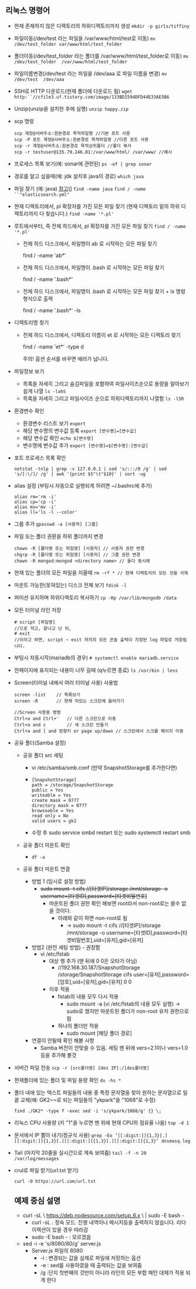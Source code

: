 ## 리눅스 명령어

* 현재 존재하지 않은 디렉토리의 하위디렉토리까지 생성
  ``` mkdir -p girls/tiffiny ```

* 파일이동(/dev/test 라는 파일을 /var/www/html/test로 이동)
  ```mv /dev/test_folder var/www/html/test_folder```

* 폴더이동(/dev/test_folder 라는 폴더를 /var/www/html/test_folder로 이동)
  ```mv  /dev/test_folder  /var/www/html/test_folder```

* 파일이름변경(/dev/test 라는 파일을  /dev/aaa 로 파일 이름을 변경)
  ```mv  /dev/test  /dev/aaa```

* SSH로 HTTP 다운로드(현재 폴더에 다운로드 됨)
  ```wget http:``//cfile3.uf.tistory.com/image/133BD1594DFD44E33AE5B6```

* Unzip(unzip을 설치한 후에 실행)
  ```unzip happy.zip```

* scp 명령

  ```
  scp 계정@서버주소:원본경로 목적파일명 //기본 포트 사용
  scp -P 포트 계정@서버주소:원본경로 목적파일명 //다른 포트 사용
  scp -r 계정@서버주소:원본경로 목적상위폴더 //폴더 복사
  scp -r testuser@135.79.246.81:/var/www/html/ /var/www/ //예시
  ```

* 프로세스 목록 보기(예: sonar에 관련된)
  ```ps -ef | grep sonar```

* 경로를 알고 싶을때(예: jdk 설치후 java의 경로)
  ```which java```

* 파일 찾기 (예: java) [참고)](https://overcode.tistory.com/entry/리눅스-파일-찾기-파일속-문자열-찾기)]
  ```find -name java```
```find / -name ``"elasticsearch.yml"```
  
* 현재 디렉토리에서, pl 확장자를 가진 모든 파일 찾기 (현재 디렉토리 밑의 하위 디렉토리까지 다 찾습니다.)
  ```find -name '*.pl'```
  
* 루트에서부터, 즉 전체 하드에서, pl 확장자를 가진 모든 파일 찾기
  ```find / -name '*.pl'```
  * 전체 하드 디스크에서, 파일명이 ab 로 시작하는 모든 파일 찾기

    find / -name 'ab*'

  * 전체 하드 디스크에서, 파일명이 .bash 로 시작하는 모든 파일 찾기

    find / -name '.bash*'

  * 전체 하드 디스크에서, 파일명이 .bash 로 시작하는 모든 파일 찾기
    \+ ls 명령 형식으로 출력

    find / -name '.bash*' -ls

* 디렉토리명 찾기

  * 전체 하드 디스크에서, 디렉토리 이름이 et 로 시작하는 모든 디렉토리 찾기

    find / -name 'et*' -type d

    주의! 옵션 순서를 바꾸면 에러가 납니다.

* 파일정보 보기

  * 목록을 자세히 그리고 숨김파일을 포함하여 파일사이즈순으로 용량을 알아보기 쉽게 나열
    ```ls -lahS```
  * 목록을 자세히 그리고 파일사이즈 순으로 하위디렉토리까지 나열함
    ```ls -lSR```

* 환경변수 확인

  * 환경변수 리스트 보기
    ```export```
  * 해당 변수명의 변수값 등록
    ```export [변수명]=[변수값]```
  * 해당 변수값 확인
    ```echo $[변수명]```
  * 변수명에 변수값 추가
    ```export [변수명]=$[변수명]:[변수값]```

* 포트 프로세스 목록 확인

  ```
  netstat -tnlp | grep -v 127.0.0.1 | sed 's/:::/0 /g' | sed 's/[:\/]/ /g' | awk '{print $5"\t"$10}' | sort -ug
  ```

  

* alias 설정 (부팅시 자동으로 실행되게 하려면 ~/.bashrc에 추가)

  ```
  alias rm='rm -i'
  alias cp='cp -i'
  alias mv='mv -i'
  alias ll='ls -l --color'
  ```

* 그룹 추가
  ```gpasswd -a [사용자] [그룹]```

* 파일 또는 폴더 권환을 하위 폴더까지 변경

  ```
  chown -R [폴더명 또는 파일명] [사용자] // 사용자 권한 변경
  chgrp -R [폴더명 또는 파일명] [사용자] // 그룹 권한 변경
  chown -R mongod:mongod <directory name> // 둘다 동시에
  ```

* 현재 있는 폴더의 모든 파일을 지울때
  ```rm -rf * // 현재 디렉토리의 모든 것을 삭제```

* 마운트 가능한(꽂혀있는) 디스크 전체 보기
  ```fdisk -l```

* 퍼미션 유지하며 하위디렉토리 복사하기
  ```cp -Rp /var/lib/mongodb /data```

* 모든 터미널 라인 저장

  ```
  # script [파일명]
  //으로 적고, 끝나고 난 뒤,
  # exit
  //이라고 하면, script ~ exit 까지의 모든 콘솔 출력이 지정된 log 파일로 저장됩니다.
  ```

* 부팅시 자동시작(mariadb의 경우)
  ```# systemctl enable mariadb.service```

* 한페이지에 표지되는 내용이 너무 길때 (q누르면 종료)
  ```ls /usr/bin | less```

* Screen(터미널 내에서 여러 터미널 사용) 사용법

  ```
  screen -list    // 목록보기
  screen -R       // 현재 떠있는 스크린에 들어가기
    
  //Screen 사용중 명령
  Ctrl+a and Ctrl+'   // 다른 스크린으로 이동
  Ctrl+a and c        // 새 스크린 만들기
  Ctrl+a and [ and 방향키 or page up/down // 스크린에서 스크롤 페이지 이동
  ```

* 공유 폴더(Samba 설정)

  * 공유 폴더 src 세팅

    * vi /etc/samba/smb.conf (만약 SnapshotStorage를 추가한다면)

    * ```
      [SnapshotStorage]
      path = /storage/SnapshotStorage
      public = Yes
      writeable = Yes
      create mask = 0777
      directory mask = 0777
      browseable = Yes
      read only = No
      valid users = gk2
      ```

    * 수정 후 sudo service smbd restart 또는 sudo systemctl restart smb

  * 공유 폴더 마운트 확인

    - ```
      df -a
      ```

  * 공유 폴더 마운트 연결

    - 방법 1 (임시로 설정 방법)
      - ~~sudo mount -t cifs //[타겟IP]/storage /mnt/storage -o username=[타겟ID],password=[타겟비밀번호]~~
        - 마운트된 폴더 권한 확인 해보면 root라서 non-root로는 쓸수 없을 것이다.
          - 아래와 같이 하면 non-root로 됨
            - → sudo mount -t cifs //[타겟IP]/storage /mnt/storage -o username=[타겟ID],password=[타겟비밀번호],uid=[유저],gid=[유저]
    - 방법2 (완전 세팅 방법) - 권장함
      - vi /etc/fstab
        - 대상 행 추가 (맨 뒤에 0 0은 오타가 아님)
          - //192.168.30.187/SnapshotStorage /storage/SnapshotStorage cifs user=[유저],password=[암호],uid=[유저],gid=[유저] 0 0
        - 이후 적용
          - fstab의 내용 모두 다시 적용
            - sudo mount -a (vi /etc/fstab의 내용 모두 실행) -> sudo로 했지만 마운트된 폴더가 non-root 유저 권한으로 됨
          - 하나의 폴더만 적용
            - sudo mount [해당 폴더 경로]
    - 연결이 안될때 확인 해볼 사항
      - Samba 버전이 안맞을 수 있음. 세팅 멘 뒤에 vers=2.1이나 vers=1.0 등을 추가해 볼것
  
* 서버간 파일 전송
  ```scp -r [src폴더명] [des IP]:/[des폴더명]```

* 현재폴더에 있는 폴더 및 파일 용량 확인
  ```du -hs *```

* 폴더 내에 있는 텍스트 파일들의 내용 중 특정 문자열을 찾아 원하는 문자열으로 일괄 교체(예: GK2~~로 되는 파일들의 "ykpark"을 "1068"로 수정)

  ```find ./GK2* -type f -exec sed -i 's/ykpark/1068/g' {} \;```

* 리눅스 CPU 사용량 (키 "1"을 누르면 맨 위에 현재 CPU의 점유율 나옴)
  ```top -d 1```

* 문서에서 IP 뽑아 내기(정규식 사용)
  ```grep -Eo ‘[[:digit:]]{1,3}[.][[:digit:]]{1,3}[.][[:digit:]]{1,3}[.][[:digit:]]{1,3}’ dnsmasq.log```

* Tail (마지막 20줄을 실시간으로 계속 보여줌)
  ```tail -f -n 20 /var/log/messages```
  
* crul로 파일 받기(url.txt 받기)
  
  ```curl -O https://url.com/url.txt```
  
  
  
  ## 예제 중심 설명
  
  * curl -sL \    https://deb.nodesource.com/setup_6.x \    | sudo -E bash -
    * curl -sL : 정숙 모드. 진행 내역이나 메시지등을 출력하지 않습니다. 리다이렉션이 있을 경우 따라감
    * sudo -E bash - : 모르겠음
  * sed -i -e 's/8080/80/g' server.js
    * Server.js 파일의 8080
      * -i : 변경되는 값을 실제로 파일에 저장하는 옵션
      * -e : sed를 사용하였을 때 출력되는 값을 보여줌
      * /g :단지 첫번째의 것만이 아니라 라인의 모든 부합 패턴 대체가 적용 되게 한다

